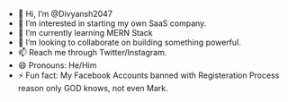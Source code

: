 - 👋 Hi, I’m @Divyansh2047
- 👀 I’m interested in starting my own SaaS company.
- 🌱 I’m currently learning MERN Stack
- 💞️ I’m looking to collaborate on building something powerful.
- 📫 Reach me through Twitter/Instagram.
- 😄 Pronouns: He/Him
- ⚡ Fun fact: My Facebook Accounts banned with Registeration Process reason only GOD knows, not even Mark.

<!---
Divyansh2047/Divyansh2047 is a ✨ special ✨ repository because its `README.md` (this file) appears on your GitHub profile.
You can click the Preview link to take a look at your changes.
--->
